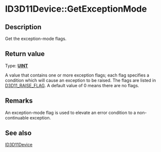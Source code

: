 # ID3D11Device::GetExceptionMode

## Description

Get the exception-mode flags.

## Return value

Type: **[UINT](https://learn.microsoft.com/windows/desktop/WinProg/windows-data-types)**

A value that contains one or more exception flags; each flag specifies a condition which will cause an exception to be raised. The flags are listed in [D3D11_RAISE_FLAG](https://learn.microsoft.com/windows/desktop/api/d3d11/ne-d3d11-d3d11_raise_flag). A default value of 0 means there are no flags.

## Remarks

An exception-mode flag is used to elevate an error condition to a non-continuable exception.

## See also

[ID3D11Device](https://learn.microsoft.com/windows/desktop/api/d3d11/nn-d3d11-id3d11device)